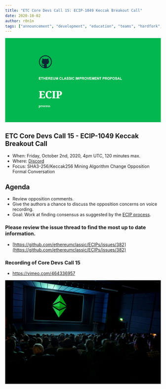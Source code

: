 ```yaml
---
title: "ETC Core Devs Call 15: ECIP-1049 Keccak Breakout Call"
date: 2020-10-02
author: r0n1n
tags: ["announcement", "development", "education", "teams", "hardfork", "media"]
---
```


![ETC Core Devs Call 15 - ECIP-1049 Keccak Breakout Call](./ethereum_classic_ecip_wallpaper.png)

## ETC Core Devs Call 15 - ECIP-1049 Keccak Breakout Call

* When: Friday, October 2nd, 2020, 4pm UTC, 120 minutes max.
* Where: [Discord](https://discord.gg/3ZbKvb)
* Focus: SHA3-256/Keccak256 Mining Algorithm Change Opposition Formal Conversation

## Agenda

* Review opposition comments.
* Give the authors a chance to discuss the opposition concerns on voice recording.
* Goal: Work at finding consensus as suggested by the [ECIP process](https://github.com/ethereumclassic/ECIPs#avoiding-network-splits).

### Please review the issue thread to find the most up to date information.

* [https://github.com/ethereumclassic/ECIPs/issues/382](https://github.com/ethereumclassic/ECIPs/issues/382)

### Recording of Core Devs Call 15

* https://vimeo.com/464336957

![ETC Core Devs Call 15 - ECIP-1049 Keccak Breakout Call](./etc_cdc.png)
